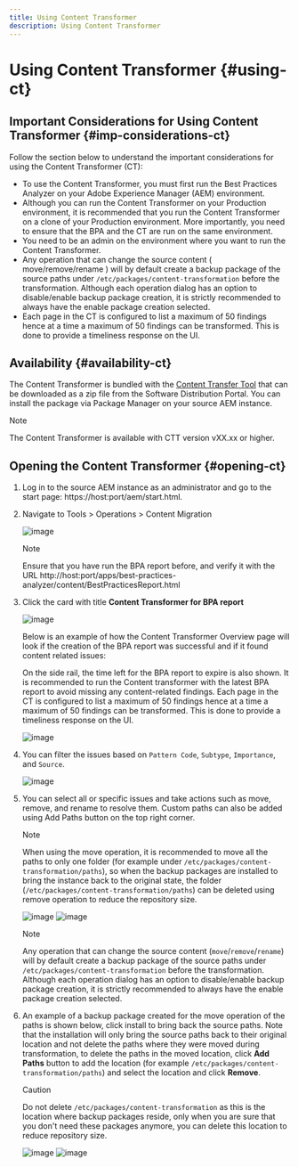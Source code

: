 ```yaml
---
title: Using Content Transformer
description: Using Content Transformer
---
```

# Using Content Transformer {#using-ct}

## Important Considerations for Using Content Transformer {#imp-considerations-ct}

Follow the section below to understand the important considerations for using the Content Transformer (CT):

* To use the Content Transformer, you must first run the Best Practices Analyzer on your Adobe Experience Manager (AEM) environment. 
* Although you can run the Content Transformer on your Production environment, it is recommended that you run the Content Transformer on a clone of your Production environment. More importantly, you need to ensure that the BPA and the CT are run on the same environment.
* You need to be an admin on the environment where you want to run the Content Transformer.
* Any operation that can change the source content ( move/remove/rename ) will by default create a backup package of the source paths under `/etc/packages/content-transformation` before the transformation. Although each operation dialog has an option to disable/enable backup package creation, it is strictly recommended to always have the enable package creation selected.
* Each page in the CT is configured to list a maximum of 50 findings hence at a time a maximum of 50 findings can be transformed. This is done to provide a timeliness response on the UI. 

## Availability {#availability-ct}

The Content Transformer is bundled with the [Content Transfer Tool](/help/journey-migration/content-transfer-tool/using-content-transfer-tool/getting-started-content-transfer-tool.md) that can be downloaded as a zip file from the Software Distribution Portal. You can install the package via Package Manager on your source AEM instance.

>[!NOTE]
>The Content Transformer is available with CTT version vXX.xx or higher.

## Opening the Content Transformer {#opening-ct}

1. Log in to the source AEM instance as an administrator and go to the start page: https://host:port/aem/start.html.
1. Navigate to Tools > Operations > Content Migration

   ![image](/help/journey-migration/content-transformer/assets/ct-1.png)

   >[!NOTE]
   > Ensure that you have run the BPA report before, and verify it with the URL http://host:port/apps/best-practices-analyzer/content/BestPracticesReport.html

1. Click the card with title **Content Transformer for BPA report**

   ![image](/help/journey-migration/content-transformer/assets/ct-2.png)

   Below is an example of how the Content Transformer Overview page will look if the creation of the BPA report was successful and if it found content related issues:

   On the side rail, the time left for the BPA report to expire is also shown. It is recommended to run the Content transformer with the latest BPA report to avoid missing any content-related findings. Each page in the CT is configured to list a maximum of 50 findings hence at a time a maximum of 50 findings can be transformed. This is done to provide a timeliness response on the UI. 

   ![image](/help/journey-migration/content-transformer/assets/ct-3.png)

1. You can filter the issues based on `Pattern Code`, `Subtype`, `Importance`, and `Source`.

   ![image](/help/journey-migration/content-transformer/assets/ct-4.png)

1. You can select all or specific issues and take actions such as move, remove, and rename to resolve them. Custom paths can also be added using Add Paths button on the top right corner.

   >[!NOTE]
   > When using the move operation, it is recommended to move all the paths to only one folder (for example under `/etc/packages/content-transformation/paths`), so when the backup packages are installed to bring the instance back to the original state, the folder (`/etc/packages/content-transformation/paths`) can be deleted using remove operation to reduce the repository size.

   ![image](/help/journey-migration/content-transformer/assets/ct-5.png)
   ![image](/help/journey-migration/content-transformer/assets/ct-6.png)

   >[!NOTE]
   > Any operation that can change the source content (`move`/`remove`/`rename`) will by default create a backup package of the source paths under `/etc/packages/content-transformation` before the transformation. Although each operation dialog has an option to disable/enable backup package creation, it is strictly recommended to always have the enable package creation selected.

1. An example of a backup package created for the move operation of the paths is shown below, click install to bring back the source paths. Note that the installation will only bring the source paths back to their original location and not delete the paths where they were moved during transformation, to delete the paths in the moved location, click **Add Paths** button to add the location (for example `/etc/packages/content-transformation/paths`) and select the location and click **Remove**. 

   >[!CAUTION]
   > Do not delete `/etc/packages/content-transformation` as this is the location where backup packages reside, only when you are sure that you don't need these packages anymore, you can delete this location to reduce repository size.

   ![image](/help/journey-migration/content-transformer/assets/ct-7.png)
   ![image](/help/journey-migration/content-transformer/assets/ct-8.png)
